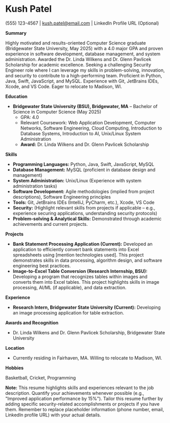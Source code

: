 # Kush Patel
(555) 123-4567 | kush.patel@email.com | LinkedIn Profile URL (Optional)

**Summary**

Highly motivated and results-oriented Computer Science graduate (Bridgewater State University, May 2025) with a 4.0 major GPA and proven experience in software development,  database management, and system administration. Awarded the Dr. Linda Wilkens and Dr. Glenn Pavlicek Scholarship for academic excellence.  Seeking a challenging Security Engineer role where I can leverage my skills in problem-solving, innovation, and security to contribute to a high-performing team.  Proficient in Python, Java, Swift, JavaScript, and MySQL.  Experience with Git, JetBrains IDEs, Xcode, and VS Code. Eager to relocate to Madison, WI.

**Education**

* **Bridgewater State University (BSU), Bridgewater, MA**  – Bachelor of Science in Computer Science (May 2025)
    * GPA: 4.0
    * Relevant Coursework: Web Application Development, Computer Networks, Software Engineering, Cloud Computing, Introduction to Database Systems, Introduction to AI, Unix/Linux System Administration
    * **Award:** Dr. Linda Wilkens and Dr. Glenn Pavlicek Scholarship

**Skills**

* **Programming Languages:** Python, Java, Swift, JavaScript, MySQL
* **Database Management:** MySQL (proficient in database design and management)
* **System Administration:** Unix/Linux (Experience with system administration tasks)
* **Software Development:** Agile methodologies (implied from project descriptions),  Software Engineering principles
* **Tools:** Git, JetBrains IDEs (IntelliJ, PyCharm, etc.), Xcode, VS Code
* **Security:**  (Highlight relevant skills from projects if applicable – e.g., experience securing applications, understanding security protocols)
* **Problem-solving & Analytical Skills:** Demonstrated through academic achievements and current projects.


**Projects**

* **Bank Statement Processing Application (Current):** Developed an application to efficiently convert bank statements into Excel spreadsheets using [mention technologies used].  This project demonstrates skills in data processing, algorithm design, and software engineering best practices.
* **Image-to-Excel Table Conversion (Research Internship, BSU):**  Developing a program that recognizes tables within images and converts them into Excel tables. This project highlights skills in image processing, AI/ML (if applicable), and data extraction.


**Experience**

* **Research Intern, Bridgewater State University (Current):**  Developing an image processing application for table extraction.


**Awards and Recognition**

* Dr. Linda Wilkens and Dr. Glenn Pavlicek Scholarship, Bridgewater State University


**Location**

* Currently residing in Fairhaven, MA.  Willing to relocate to Madison, WI.


**Hobbies**

Basketball, Cricket, Programming


**Note:**  This resume highlights skills and experiences relevant to the job description.  Quantify your achievements whenever possible (e.g., "Improved application performance by 15%").  Tailor this resume further by adding specific security-related accomplishments or projects if you have them.  Remember to replace placeholder information (phone number, email, LinkedIn profile URL) with your actual details.
